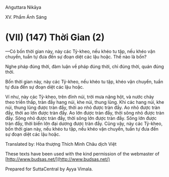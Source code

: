  

Aṅguttara Nikāya

XV. Phẩm Ánh Sáng

# (VII) (147) Thời Gian (2)

—Có bốn thời gian này, này các Tỷ-kheo, nếu khéo tu tập, nếu khéo vận chuyển, tuần tự đưa đến sự đoạn diệt các lậu hoặc. Thế nào là bốn?

Nghe pháp đúng thời, đàm luận về pháp đúng thời, chỉ đúng thời, quán đúng thời.

Bốn thời gian này, này các Tỷ-kheo, nếu khéo tu tập, khéo vận chuyển, tuần tự đưa đến sự đoạn diệt các lậu hoặc.

Ví như, này các Tỷ-kheo, trên đỉnh núi, trời mưa nặng hột, và nước chảy theo triền thấp, tràn đầy hang núi, khe núi, thung lũng. Khi các hang núi, khe núi, thung lũng được tràn đầy, thời ao nhỏ được tràn đầy. Ao nhỏ được tràn đầy, thời ao lớn được tràn đầy. Ao lớn được tràn đầy, thời sông nhỏ được tràn đầy. Sông nhỏ được tràn đầy, thời sông lớn được tràn đầy. Sông lớn được tràn đầy, thời biển lớn đại dương được tràn đầy. Cũng vậy, này các Tỷ-kheo, bốn thời gian này, nếu khéo tu tập, nếu khéo vận chuyển, tuần tự đưa đến sự đoạn diệt các lậu hoặc.

Translated by: Hòa thượng Thích Minh Châu dịch Việt

These texts have been used with the kind permission of the webmaster of [http://www.budsas.net/](http://www.budsas.net/)

Prepared for SuttaCentral by Ayya Vimala.